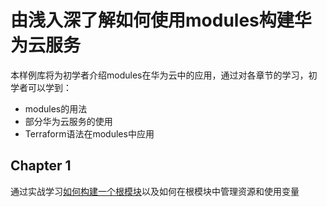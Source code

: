 # 由浅入深了解如何使用modules构建华为云服务

本样例库将为初学者介绍modules在华为云中的应用，通过对各章节的学习，初学者可以学到：

+ modules的用法
+ 部分华为云服务的使用
+ Terraform语法在modules中应用

## Chapter 1

通过实战学习[如何构建一个根模块](chapter1/README.md)以及如何在根模块中管理资源和使用变量
